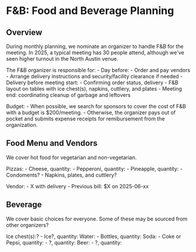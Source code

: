 # F&B: Food and Beverage Planning

## Overview
During monthly planning, we nominate an organizer to handle F&B for the meeting. In 2025, a typical meeting has 30 people attend, although we've seen higher turnout in the North Austin venue.

The F&B organizer is responsible for:
    - Day before:
      - Order and pay vendors
      - Arrange delivery instructions and security/facility clearance if needed
    - Delivery before meeting start:
      - Confirming order status, delivery
      - F&B layout on tables with ice chest(s), napkins, cuttlery, and plates
    - Meeting end: coordinating cleanup of garbage and leftovers

Budget:
    - When possible, we search for sponsors to cover the cost of F&B with a budget is $200/meeting.
    - Otherwise, the organizer pays out of pocket and submits expense receipts for remibursement from the organization.

## Food Menu and Vendors

We cover hot food for vegetarian and non-vegetarian.

Pizzas:
    - Cheese, quantity:
    - Pepperoni, quantity:
    - Pineapple, quantity:
    - Condoments?
    - Napkins, plates, and cuttlery?

Vendor:
    - X with delivery
      - Previous bill: $X on 2025-06-xx

## Beverage

We cover basic choices for everyone.
Some of these may be sourced from other organizers?

Ice chest(s):?
    - Ice?, quantity:
Water:
    - Bottles, quantity:
Soda:
    - Coke or Pepsi, quantity:
    - ?, quantity:
Beer:
    - ?, quantity:
